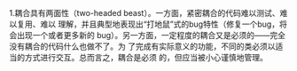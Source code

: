 1.耦合具有两面性（two-headed beast）。一方面，紧密耦合的代码难以测试、难以复用、难以 理解，并且典型地表现出“打地鼠”式的bug特性（修复一个bug，将会出现一个或者更多新的 bug）。另一方面，一定程度的耦合又是必须的——完全没有耦合的代码什么也做不了。为 了完成有实际意义的功能，不同的类必须以适当的方式进行交互。总而言之，耦合是必须 的，但应当被小心谨慎地管理。  
